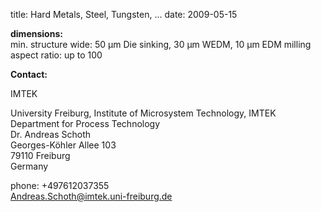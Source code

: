 title: Hard Metals, Steel, Tungsten, ...
date: 2009-05-15  

__dimensions:__  	
min. structure wide:	50 µm Die sinking, 30 µm WEDM, 10 µm EDM milling  
aspect ratio:	up to 100
<!--break-->
__Contact:__

IMTEK

University Freiburg, Institute of Microsystem   Technology, IMTEK  
Department for Process Technology  
Dr. Andreas Schoth  
Georges-Köhler Allee 103  
79110 Freiburg  
Germany  

phone: +497612037355  
Andreas.Schoth@imtek.uni-freiburg.de